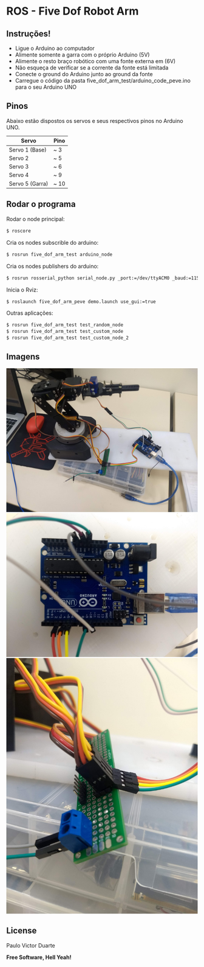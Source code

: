 # ROS - Five Dof Robot Arm

## Instruções!
- Ligue o Arduino ao computador
- Alimente somente a garra com o próprio Arduino (5V)
- Alimente o resto braço robótico com uma fonte externa em (6V) 
- Não esqueça de verificar se a corrente da fonte está limitada 
- Conecte o ground do Arduino junto ao ground da fonte
- Carregue o código da pasta five_dof_arm_test/arduino_code_peve.ino para 		o seu Arduino UNO

## Pinos

Abaixo estão dispostos os servos e seus respectivos pinos no Arduino UNO.

| Servo | Pino |
| ------ | ------ |
| Servo 1 (Base)  | ~ 3 |
| Servo 2 		  | ~ 5 |
| Servo 3 		  | ~ 6 |
| Servo 4 		  | ~ 9 |
| Servo 5 (Garra) | ~ 10|

## Rodar o programa 
Rodar o node principal:
```sh
$ roscore
```
Cria os nodes subscrible do arduino:
```sh
$ rosrun five_dof_arm_test arduino_node
```
Cria os nodes publishers do arduino:
```sh
$ rosrun rosserial_python serial_node.py _port:=/dev/ttyACM0 _baud:=115200
```
Inicia o Rviz:
```sh
$ roslaunch five_dof_arm_peve demo.launch use_gui:=true
```
Outras aplicações:
```sh
$ rosrun five_dof_arm_test test_random_node 
$ rosrun five_dof_arm_test test_custom_node
$ rosrun five_dof_arm_test test_custom_node_2
```
## Imagens

![arm](Photos/arm.jpg)
![arduino](Photos/arduino.jpg)
![placa](Photos/placa.jpg)

License
----
Paulo Victor Duarte

**Free Software, Hell Yeah!**
